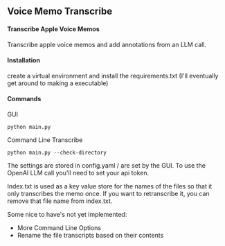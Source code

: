 ## Voice Memo Transcribe

#### Transcribe Apple Voice Memos

Transcribe apple voice memos and add annotations from an LLM call.

#### Installation
create a virtual environment and install the requirements.txt (I'll eventually get around to making a executable)

#### Commands

GUI
```
python main.py
```

Command Line Transcribe
```
python main.py --check-directory 
```

The settings are stored in config.yaml / are set by the GUI. To use the OpenAI LLM call you'll need to set your api token.

Index.txt is used as a key value store for the names of the files so that it only transcribes the memo once. If you want to retranscribe it, you can remove that file name from index.txt.

Some nice to have's not yet implemented:
- More Command Line Options
- Rename the file transcripts based on their contents
